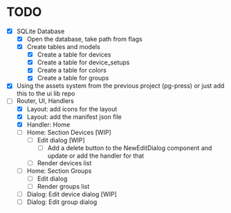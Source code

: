 # TODO

- [x] SQLite Database
  - [x] Open the database, take path from flags
  - [x] Create tables and models
    - [x] Create a table for devices
    - [x] Create a table for device_setups
    - [x] Create a table for colors
    - [x] Create a table for groups

- [x] Using the assets system from the previous project (pg-press) or just add this to the ui lib repo
- [ ] Router, UI, Handlers
  - [x] Layout: add icons for the layout
  - [x] Layout: add the manifest json file
  - [x] Handler: Home
  - [ ] Home: Section Devices [WIP]
    - [ ] Edit dialog [WIP]
      - [ ] Add a delete button to the NewEditDialog component and update or add the handler for that
    - [ ] Render devices list
  - [ ] Home: Section Groups
    - [ ] Edit dialog
    - [ ] Render groups list
  - [ ] Dialog: Edit device dialog [WIP]
  - [ ] Dialog: Edit group dialog
